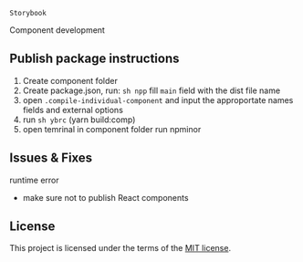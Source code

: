 `Storybook`

Component development

## Publish package instructions

1. Create component folder
2. Create package.json, run: `sh npp` fill `main` field with the dist file name
3. open `.compile-individual-component` and input the approportate names fields and external options
4. run `sh ybrc` (yarn build:comp)
5. open temrinal in component folder run npminor <commit message>

## Issues & Fixes

runtime error

- make sure not to publish React components

## License

This project is licensed under the terms of the
[MIT license](/LICENSE).
